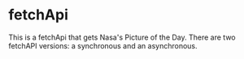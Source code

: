 # fetchApi

This is a fetchApi that gets Nasa's Picture of the Day. There are two fetchAPI versions: a synchronous and an asynchronous.
